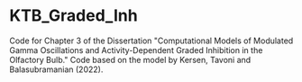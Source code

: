 # KTB_Graded_Inh
Code for Chapter 3 of the Dissertation "Computational Models of Modulated Gamma Oscillations and Activity-Dependent Graded Inhibition in the Olfactory Bulb." Code based on the model by Kersen, Tavoni and Balasubramanian (2022).
